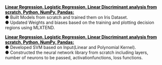 <style>
  .folder-link{
    color:black;
    text-decoration:underline;
  }
</style>

<a target="_blank" class="folder-link" href="[[https://github.com/deejachhabra/Machine-Learning/tree/master/Linear%2C%20Logistic%2C%20Linear%20Discriminant%20Analysis%20from%20scratch]]"><b>Linear Regression, Logistic Regression, Linear Discriminant analysis from scratch, Python, NumPy, Pandas:</b></a><br>
● Built Models from scratch and trained them on Iris Dataset.<br>
● Updated Weights and biases based on the training and plotting decision regions using MLXTEND.<br>

<a target="_blank" class="folder-link" href="[https://github.com/deejachhabra/Machine-Learning/tree/master/Non-Linear%20SVm%2C%20Multi%20Class%20SVM%20and%20Neural%20Network%20Library%20from%20scratch]"><b>Linear Regression, Logistic Regression, Linear Discriminant analysis from scratch, Python, NumPy, Pandas:</b></a><br>
● Developed SVM based on Input(Linear and Polynomial Kernel).<br>
● Constructed the neural network library from scratch including layers, number of neurons to be passed, activationfunctions,
loss functions.<br>

